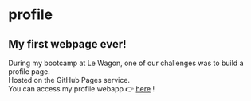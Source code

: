 # profile

## My first webpage ever!

During my bootcamp at Le Wagon, one of our challenges was to build a profile page.<br>
Hosted on the GitHub Pages service.<br>
You can access my profile webapp 👉 <a href="http://KittySou.github.io/profile">here</a> !
